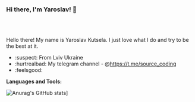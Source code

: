 ### Hi there, I'm Yaroslav! 👋
<br />
<br />

Hello there! My name is Yaroslav Kutsela. I just love what I do and try to be the best at it.

- :suspect: From Lviv Ukraine
- :hurtrealbad: My telegram channel - @https://t.me/source_coding
- :feelsgood: 

**Languages and Tools:**    

![Anurag's GitHub stats](https://github-readme-stats.vercel.app/api?username=Serwios)]
